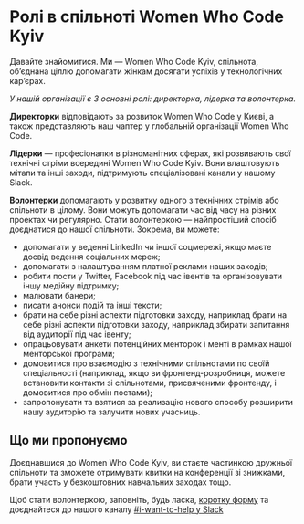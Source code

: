 # Ролі в спільноті Women Who Code Kyiv

Давайте знайомитися. Ми — Women Who Code Kyiv, спільнота, об’єднана ціллю допомагати жінкам досягати успіхів у технологічних кар’єрах.

*У нашій організації є 3 основні ролі: директорка, лідерка та волонтерка.*

**Директорки** відповідають за розвиток Women Who Code у Києві, а також представляють наш чаптер у глобальній організації Women Who Code.

**Лідерки** — професіоналки в різноманітних сферах, які розвивають свої технічні стріми всередині Women Who Code Kyiv. Вони влаштовують мітапи та інші заходи, підтримують спеціалізовані канали у нашому Slack.

**Волонтерки** допомагають у розвитку одного з технічних стрімів або спільноти в цілому. Вони можуть допомагати час від часу на різних проектах чи регулярно. Стати волонтеркою — найпростіший спосіб доєднатися до нашої спільноти. Зокрема, ви можете:

* допомагати у веденні LinkedIn чи іншої соцмережі, якщо маєте досвід ведення соціальних мереж;
* допомагати з налаштуванням платної реклами наших заходів;
* робити пости у Twitter, Facebook під час івентів та організовувати іншу медійну підтримку;
* малювати банери;
* писати анонси подій та інші тексти;
* брати на себе різні аспекти підготовки заходу, наприклад брати на себе різні аспекти підготовки заходу, наприклад збирати запитання від аудиторії під час івенту;
* опрацьовувати анкети потенційних менторок і менті в рамках нашої менторської програми;
* домовитися про взаємодію з технічними спільнотами по своїй спеціальності (наприклад, якщо ви фронтенд-розробниця, можете встановити контакти зі спільнотами, присвяченими фронтенду, і домовитися про обмін постами);
* запропонувати та взятися за реализацію нового способу розширити нашу аудиторію та залучити нових учасниць.

## Що ми пропонуємо
Доєднавшися до Women Who Code Kyiv, ви стаєте частинкою дружньої спільноти та зможете отримувати квитки на конференції зі знижками, брати участь у безкоштовних навчальних заходах тощо.

Щоб стати волонтеркою, заповніть, будь ласка, [коротку форму](https://forms.gle/wB65YgzGUPkVzC946) та доєднайтеся до нашого каналу [#i-want-to-help у Slack](https://wwcodekyiv.slack.com/archives/C4D6JL20K)



